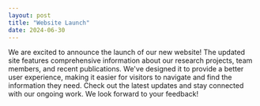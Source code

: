```yaml
---
layout: post
title: "Website Launch"
date: 2024-06-30
---
```


We are excited to announce the launch of our new website! The updated site features comprehensive information about our research projects, team members, and recent publications. We've designed it to provide a better user experience, making it easier for visitors to navigate and find the information they need. Check out the latest updates and stay connected with our ongoing work. We look forward to your feedback!


